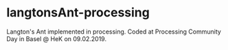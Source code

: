 # langtonsAnt-processing
Langton's Ant implemented in processing. Coded at Processing Community Day in Basel @ HeK on 09.02.2019.

